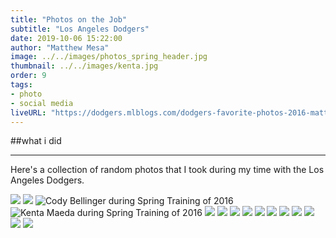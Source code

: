 ```yaml
---
title: "Photos on the Job"
subtitle: "Los Angeles Dodgers"
date: 2019-10-06 15:22:00
author: "Matthew Mesa"
image: ../../images/photos_spring_header.jpg
thumbnail: ../../images/kenta.jpg
order: 9
tags:
- photo
- social media
liveURL: "https://dodgers.mlblogs.com/dodgers-favorite-photos-2016-matthew-mesa-2b13196612f9"
---
```

##what i did

***

Here's a collection of random photos that I took during my time with the Los Angeles Dodgers.


![](../../images/photos/ds_sign.jpg)
![](../../images/photos/ds_front_office.jpg)
![Cody Bellinger during Spring Training of 2016](../../images/photos/cody_st_16.jpg "Cody Bellinger during Spring Training of 2016")
![Kenta Maeda during Spring Training of 2016](../../images/photos/mm_8441.jpg "Kenta Maeda during Spring Training of 2016")
![](../../images/photos/joc_drone.jpg)
![](../../images/photos/dre_slide.jpg)
![](../../images/photos/scully_ff.jpg)
![](../../images/photos/jt_ag_itfdb.jpg)
![](../../images/photos/kershaw_from_above.jpg)
![](../../images/photos/seager_jub.jpg)
![](../../images/photos/ds_jub.jpg)
![](../../images/photos/culberson_jub.jpg)
![](../../images/photos/scully_finale.jpg)
![](../../images/photos/ingram_dugout.jpg)
![](../../images/photos/lad_sunset.jpg)